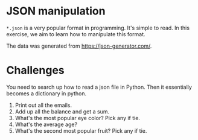 # JSON manipulation

`*.json` is a very popular format in programming. It's simple to read. In this exercise, we aim to learn how to manipulate this format.

The data was generated from https://json-generator.com/.

# Challenges

You need to search up how to read a json file in Python. Then it essentially becomes a dictionary in python.

1. Print out all the emails.
2. Add up all the balance and get a sum.
3. What's the most popular eye color? Pick any if tie.
4. What's the average age?
5. What's the second most popular fruit? Pick any if tie.
